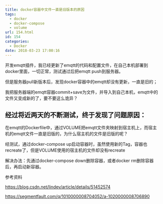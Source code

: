 ```yaml
---
title: docker容器中文件一直是旧版本的原因
tags:
  - docker
  - docker-compose
  - volume
url: 154.html
id: 154
categories:
  - Docker
date: 2018-03-23 17:00:16
---
```


开发emqtt插件，我已经更新了emqtt的代码和配置文件，在自己本机部署到docker里面，一切正常，测试通过后把emqtt push到服务器。

但是服务器pull新版本后，发现docker容器中的emqtt却没有更新，一直是旧的；

我把服务器端的emqtt容器commit+save为文件，并导入到自己本机，emqtt中的文件又变成新的了，要不要这么诡异？

经过将近两天的不断测试，终于发现了问题原因：
----------------------

在emqtt的Dockerfile中，通过VOLUME把emqtt文件夹映射到宿主机上，而宿主机的emqtt文件一直是旧版的，为什么宿主机的文件是旧版的呢？

经测试，通过docker-compose up启动容器时，虽然使用新的Tag，容器也recreate了，但是VOLUME使用的宿主机的文件却没有recreate

解决办法：先通过docker-compose down删除容器，或者docker rm删除容器后，再启动新容器。

  

参考资料

https://blog.csdn.net/lindev/article/details/51452574

https://segmentfault.com/q/1010000008704052/a-1020000008706890
